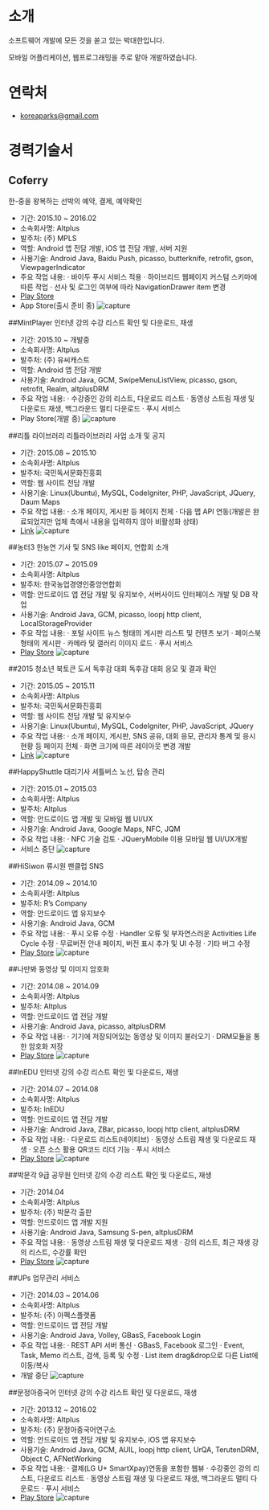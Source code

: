 # 소개
소프트웨어 개발에 모든 것을 쏟고 있는 박대한입니다.

모바일 어플리케이션, 웹프로그래밍을 주로 맡아 개발하였습니다.


# 연락처
- koreaparks@gmail.com


# 경력기술서

## Coferry
한-중을 왕복하는 선박의 예약, 결제, 예약확인
- 기간: 2015.10 ~ 2016.02
- 소속회사명: Altplus
- 발주처: (주) MPLS
- 역할: Android 앱 전담 개발, iOS 앱 전담 개발, 서버 지원
- 사용기술: Android Java, Baidu Push, picasso, butterknife, retrofit, gson, ViewpagerIndicator
- 주요 작업 내용:
 · 바이두 푸시 서비스 적용
 · 하이브리드 웹페이지 커스텀 스키마에 따른 작업
 · 선사 및 로그인 여부에 따라 NavigationDrawer item 변경
- [Play Store](https://play.google.com/store/apps/details?id=kr.altplus.app.coferry)
- App Store(출시 준비 중)
 ![capture](img/coferry.png)

##MintPlayer
인터넷 강의 수강 리스트 확인 및 다운로드, 재생
- 기간: 2015.10 ~ 개발중
- 소속회사명: Altplus
- 발주처: (주) 유씨캐스트
- 역할: Android 앱 전담 개발
- 사용기술: Android Java, GCM, SwipeMenuListView, picasso, gson, retrofit, Realm, altplusDRM
- 주요 작업 내용: 
 · 수강중인 강의 리스트, 다운로드 리스트
 · 동영상 스트림 재생 및 다운로드 재생, 백그라운드 멀티 다운로드
 · 푸시 서비스
- Play Store(개발 중)
 ![capture](img/mintplayer.png)

##리틀 라이브러리
리틀라이브러리 사업 소개 및 공지
- 기간: 2015.08 ~ 2015.10
- 소속회사명: Altplus
- 발주처: 국민독서문화진흥회
- 역할: 웹 사이트 전담 개발
- 사용기술: Linux(Ubuntu), MySQL, CodeIgniter, PHP, JavaScript, JQuery, Daum Maps
- 주요 작업 내용: 
 · 소개 페이지, 게시판 등 페이지 전체
 · 다음 맵 API 연동(개발은 완료되었지만 업체 측에서 내용을 입력하지 않아 비활성화 상태)
- [Link](http://littlelibrary.or.kr/)
 ![capture](img/littlelibrary.png)


##농터3
한농연 기사 및 SNS like 페이지, 연합회 소개
- 기간: 2015.07 ~ 2015.09
- 소속회사명: Altplus
- 발주처: 한국농업경영인중앙연합회
- 역할: 안드로이드 앱 전담 개발 및 유지보수, 서버사이드 인터페이스 개발 및 DB 작업
- 사용기술: Android Java, GCM, picasso, loopj http client, LocalStorageProvider
- 주요 작업 내용: 
 · 포털 사이트 뉴스 형태의 게시판 리스트 및 컨텐츠 보기
 · 페이스북 형태의 게시판
 · 카메라 및 갤러리 이미지 로드
 · 푸시 서비스
- [Play Store](https://play.google.com/store/apps/details?id=kr.or.kaff.nongter)
 ![capture](img/nongter3.png)

##2015 청소년 북토큰 도서 독후감 대회
독후감 대회 응모 및 결과 확인
- 기간: 2015.05 ~ 2015.11
- 소속회사명: Altplus
- 발주처: 국민독서문화진흥회
- 역할: 웹 사이트 전담 개발 및 유지보수
- 사용기술: Linux(Ubuntu), MySQL, CodeIgniter, PHP, JavaScript, JQuery
- 주요 작업 내용: 
 · 소개 페이지, 게시판, SNS 공유, 대회 응모, 관리자 통계 및 응시 현황 등 페이지 전체
 · 화면 크기에 따른 레이아웃 변경 개발
- [Link](http://booktoken.or.kr/)
 ![capture](img/booktoken.png)

##HappyShuttle
대리기사 셔틀버스 노선, 탑승 관리
- 기간: 2015.01 ~ 2015.03
- 소속회사명: Altplus
- 발주처: Altplus
- 역할: 안드로이드 앱 개발 및 모바일 웹 UI/UX
- 사용기술: Android Java, Google Maps, NFC, JQM
- 주요 작업 내용:
 · NFC 기술 검토
 · JQueryMobile 이용 모바일 웹 UI/UX개발
- 서비스 중단
 ![capture](img/happyshuttle.png)

##HiSiwon
류시원 팬클럽 SNS
- 기간: 2014.09 ~ 2014.10
- 소속회사명: Altplus
- 발주처: R’s Company
- 역할: 안드로이드 앱 유지보수
- 사용기술: Android Java, GCM
- 주요 작업 내용: 
 · 푸시 오류 수정
 · Handler 오류 및 부자연스러운 Activities Life Cycle 수정
 · 무료버전 안내 페이지, 버전 표시 추가 및 UI 수정
 · 기타 버그 수정
- [Play Store](https://play.google.com/store/apps/details?id=com.rscompany.hisiwon)
 ![capture](img/hisiwon.png)

##나만봐
동영상 및 이미지 암호화
- 기간: 2014.08 ~ 2014.09
- 소속회사명: Altplus
- 발주처: Altplus
- 역할: 안드로이드 앱 전담 개발
- 사용기술: Android Java, picasso, altplusDRM
- 주요 작업 내용: 
 · 기기에 저장되어있는 동영상 및 이미지 불러오기
 · DRM모듈을 통한 암호화 저장
- [Play Store](https://play.google.com/store/apps/details?id=kr.altplus.app.onlyicansee)
 ![capture](img/onlyicansee.png)


##InEDU
인터넷 강의 수강 리스트 확인 및 다운로드, 재생
- 기간: 2014.07 ~ 2014.08
- 소속회사명: Altplus
- 발주처: InEDU
- 역할: 안드로이드 앱 전담 개발
- 사용기술: Android Java, ZBar, picasso, loopj http client, altplusDRM
- 주요 작업 내용: 
 · 다운로드 리스트(네이티브)
 · 동영상 스트림 재생 및 다운로드 재생
 · 오픈 소스 활용 QR코드 리더 기능
 · 푸시 서비스
- [Play Store](https://play.google.com/store/apps/details?id=kr.altplus.app.inedu)
 ![capture](img/inedu.png)


##박문각 9급 공무원
인터넷 강의 수강 리스트 확인 및 다운로드, 재생
- 기간: 2014.04
- 소속회사명: Altplus
- 발주처: (주) 박문각 출판
- 역할: 안드로이드 앱 개발 지원
- 사용기술: Android Java, Samsung S-pen, altplusDRM
- 주요 작업 내용: 
 · 동영상 스트림 재생 및 다운로드 재생
 · 강의 리스트, 최근 재생 강의 리스트, 수강률 확인
- [Play Store](https://play.google.com/store/apps/details?id=kr.altplus.app.legend9)
 ![capture](img/nine.png)


##UPs
업무관리 서비스
- 기간: 2014.03 ~ 2014.06
- 소속회사명: Altplus
- 발주처: (주) 아펙스플랫폼
- 역할: 안드로이드 앱 전담 개발
- 사용기술: Android Java, Volley, GBasS, Facebook Login
- 주요 작업 내용: 
 · REST API 서버 통신
 · GBasS, Facebook 로그인
 · Event, Task, Memo 리스트, 검색, 등록 및 수정
 · List item drag&drop으로 다른 List에 이동/복사
- 개발 중단
 ![capture](img/ups.png)


##문정아중국어
인터넷 강의 수강 리스트 확인 및 다운로드, 재생
- 기간: 2013.12 ~ 2016.02
- 소속회사명: Altplus
- 발주처: (주) 문정아중국어연구소
- 역할: 안드로이드 앱 전담 개발 및 유지보수, iOS 앱 유지보수
- 사용기술: Android Java, GCM, AUIL, loopj http client, UrQA, TerutenDRM, Object C, AFNetWorking
- 주요 작업 내용: 
 · 결제(LG U+ SmartXpay)연동을 포함한 웹뷰
 · 수강중인 강의 리스트, 다운로드 리스트
 · 동영상 스트림 재생 및 다운로드 재생, 백그라운드 멀티 다운로드
 · 푸시 서비스
- [Play Store](https://play.google.com/store/apps/details?id=kr.altplus.app.no1hsk)
 ![capture](img/no1hsk.png)



